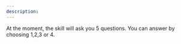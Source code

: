 ```yaml
---
description: 
---
```

At the moment, the skill will ask you 5 questions. You can answer by choosing 1,2,3 or 4.
